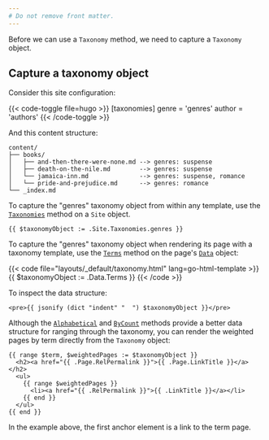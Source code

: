 ```yaml
---
# Do not remove front matter.
---
```


Before we can use a `Taxonomy` method, we need to capture a `Taxonomy` object.

## Capture a taxonomy object

Consider this site configuration:

{{< code-toggle file=hugo >}}
[taxonomies]
genre = 'genres'
author = 'authors'
{{< /code-toggle >}}

And this content structure:

```text
content/
├── books/
│   ├── and-then-there-were-none.md --> genres: suspense
│   ├── death-on-the-nile.md        --> genres: suspense
│   └── jamaica-inn.md              --> genres: suspense, romance
│   └── pride-and-prejudice.md      --> genres: romance
└── _index.md
```

To capture the "genres" taxonomy object from within any template, use the [`Taxonomies`] method on a `Site` object.

```go-html-template
{{ $taxonomyObject := .Site.Taxonomies.genres }}
```

To capture the "genres" taxonomy object when rendering its page with a taxonomy template, use the [`Terms`] method on the page's [`Data`] object:

{{< code file="layouts/_default/taxonomy.html" lang=go-html-template >}}
{{ $taxonomyObject := .Data.Terms }}
{{< /code >}}

To inspect the data structure:

```go-html-template
<pre>{{ jsonify (dict "indent" "  ") $taxonomyObject }}</pre>
```

Although the [`Alphabetical`] and [`ByCount`] methods provide a better data structure for ranging through the taxonomy, you can render the weighted pages by term directly from the `Taxonomy` object:

```go-html-template
{{ range $term, $weightedPages := $taxonomyObject }}
  <h2><a href="{{ .Page.RelPermalink }}">{{ .Page.LinkTitle }}</a></h2>
  <ul>
    {{ range $weightedPages }}
      <li><a href="{{ .RelPermalink }}">{{ .LinkTitle }}</a></li>
    {{ end }}
  </ul>
{{ end }}
```

In the example above, the first anchor element is a link to the term page.


[`Alphabetical`]: /methods/taxonomy/alphabetical
[`ByCount`]: /methods/taxonomy/bycount

[`data`]: /methods/page/data
[`terms`]: /methods/page/data/#in-a-taxonomy-template
[`taxonomies`]: /methods/site/taxonomies
